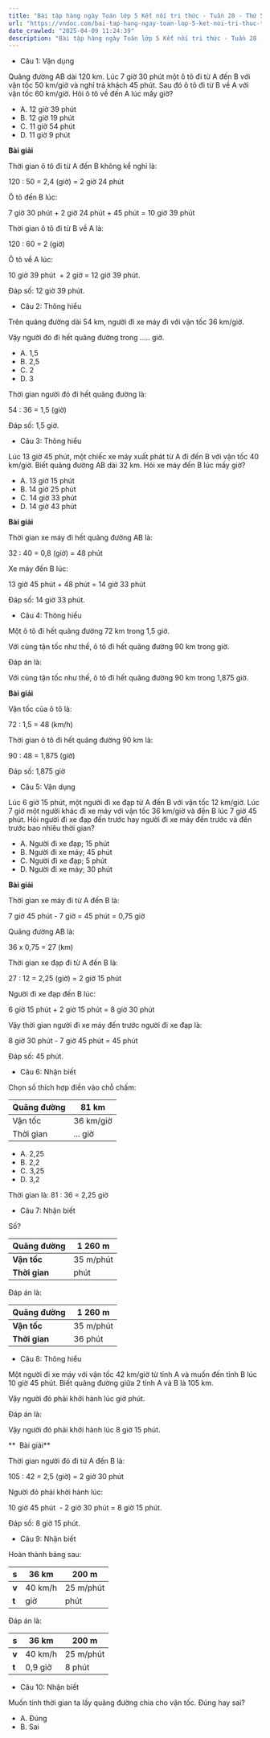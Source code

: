 ```yaml
---
title: "Bài tập hàng ngày Toán lớp 5 Kết nối tri thức - Tuần 28 - Thứ 5 gồm các câu hỏi tổng hợp nội dung trong bài Quãng đường, thời gian của một chuyển động đều được học ở Tuần 28 trong chương trình Toán lớp 5 Tập 2 Kết nối tri thức."
url: "https://vndoc.com/bai-tap-hang-ngay-toan-lop-5-ket-noi-tri-thuc-tuan-28-thu-5-339904"
date_crawled: "2025-04-09 11:24:39"
description: "Bài tập hàng ngày Toán lớp 5 Kết nối tri thức - Tuần 28 - Thứ 5 gồm các câu hỏi tổng hợp nội dung trong bài Quãng đường, thời gian của một chuyển động đều được học ở Tuần 28 trong chương trình Toán lớp 5 Tập 2 Kết nối tri thức."
---
```


* Câu 1:  Vận dụng

Quãng đường AB dài 120 km. Lúc 7 giờ 30 phút một ô tô đi từ A đến B với vận tốc 50 km/giờ và nghỉ trả khách 45 phút. Sau đó ô tô đi từ B về A với vận tốc 60 km/giờ. Hỏi ô tô về đến A lúc mấy giờ?

  * A. 12 giờ 39 phút 
  * B. 12 giờ 19 phút 
  * C. 11 giờ 54 phút 
  * D. 11 giờ 9 phút 



**Bài giải**

Thời gian ô tô đi từ A đến B không kể nghỉ là:

120 : 50 = 2,4 (giờ) = 2 giờ 24 phút

Ô tô đến B lúc:

7 giờ 30 phút + 2 giờ 24 phút + 45 phút = 10 giờ 39 phút

Thời gian ô tô đi từ B về A là:

120 : 60 = 2 (giờ)

Ô tô về A lúc:

10 giờ 39 phút  \+ 2 giờ = 12 giờ 39 phút.

Đáp số: 12 giờ 39 phút.

* Câu 2:  Thông hiểu

Trên quãng đường dài 54 km, người đi xe máy đi với vận tốc 36 km/giờ.

Vậy người đó đi hết quãng đường trong ..... giờ.

  * A. 1,5 
  * B. 2,5 
  * C. 2 
  * D. 3 



Thời gian người đó đi hết quãng đường là:

54 : 36 = 1,5 (giờ)

Đáp số: 1,5 giờ.

* Câu 3:  Thông hiểu

Lúc 13 giờ 45 phút, một chiếc xe máy xuất phát từ A đi đến B với vận tốc 40 km/giờ. Biết quãng đường AB dài 32 km. Hỏi xe máy đến B lúc mấy giờ?

  * A. 13 giờ 15 phút 
  * B. 14 giờ 25 phút 
  * C. 14 giờ 33 phút 
  * D. 14 giờ 43 phút 



**Bài giải**

Thời gian xe máy đi hết quãng đường AB là:

32 : 40 = 0,8 (giờ) = 48 phút

Xe máy đến B lúc:

13 giờ 45 phút + 48 phút = 14 giờ 33 phút

Đáp số: 14 giờ 33 phút.

* Câu 4:  Thông hiểu

Một ô tô đi hết quãng đường 72 km trong 1,5 giờ.

Với cùng tận tốc như thế, ô tô đi hết quãng đường 90 km trong  giờ.

Đáp án là:

Với cùng tận tốc như thế, ô tô đi hết quãng đường 90 km trong 1,875 giờ.

**Bài giải**

Vận tốc của ô tô là:

72 : 1,5 = 48 (km/h)

Thời gian ô tô đi hết quãng đường 90 km là:

90 : 48 = 1,875 (giờ)

Đáp số: 1,875 giờ

* Câu 5:  Vận dụng

Lúc 6 giờ 15 phút, một người đi xe đạp từ A đến B với vận tốc 12 km/giờ. Lúc 7 giờ một người khác đi xe máy với vận tốc 36 km/giờ và đến B lúc 7 giờ 45 phút. Hỏi người đi xe đạp đến trước hay người đi xe máy đến trước và đến trước bao nhiêu thời gian?

  * A. Người đi xe đạp; 15 phút 
  * B. Người đi xe máy; 45 phút 
  * C. Người đi xe đạp; 5 phút 
  * D. Người đi xe máy; 30 phút 



**Bài giải**

Thời gian xe máy đi từ A đến B là:

7 giờ 45 phút - 7 giờ = 45 phút = 0,75 giờ

Quãng đường AB là:

36 x 0,75 = 27 (km)

Thời gian xe đạp đi từ A đến B là:

27 : 12 = 2,25 (giờ) = 2 giờ 15 phút

Người đi xe đạp đến B lúc:

6 giờ 15 phút + 2 giờ 15 phút = 8 giờ 30 phút

Vậy thời gian người đi xe máy đến trước người đi xe đạp là:

8 giờ 30 phút - 7 giờ 45 phút = 45 phút

Đáp số: 45 phút.

* Câu 6:  Nhận biết

Chọn số thích hợp điền vào chỗ chấm:

Quãng đường| 81 km  
---|---  
Vận tốc| 36 km/giờ  
Thời gian| ... giờ  
  
  * A. 2,25 
  * B. 2,2 
  * C. 3,25 
  * D. 3,2 



Thời gian là: 81 : 36 = 2,25 giờ

* Câu 7:  Nhận biết

Số?

**Quãng đường**|  1 260 m  
---|---  
**Vận tốc**|  35 m/phút  
**Thời gian**|  phút  
  
Đáp án là:

**Quãng đường**|  1 260 m  
---|---  
**Vận tốc**|  35 m/phút  
**Thời gian**|  36 phút  
  
* Câu 8:  Thông hiểu

Một người đi xe máy với vận tốc 42 km/giờ từ tỉnh A và muốn đến tỉnh B lúc 10 giờ 45 phút. Biết quãng đường giữa 2 tỉnh A và B là 105 km.

Vậy người đó phải khởi hành lúc  giờ  phút.

Đáp án là:

Vậy người đó phải khởi hành lúc 8 giờ 15 phút.

**  Bài giải**

Thời gian người đó đi từ A đến B là:

105 : 42 = 2,5 (giờ) = 2 giờ 30 phút

Người đó phải khời hành lúc:

10 giờ 45 phút  \- 2 giờ 30 phút = 8 giờ 15 phút.

Đáp số: 8 giờ 15 phút.

* Câu 9:  Nhận biết

Hoàn thành bảng sau:

**s**|  36 km| 200 m  
---|---|---  
**v**|  40 km/h| 25 m/phút  
**t**|  giờ|  phút  
  
Đáp án là:

**s**|  36 km| 200 m  
---|---|---  
**v**|  40 km/h| 25 m/phút  
**t**|  0,9 giờ| 8 phút  
  
* Câu 10:  Nhận biết

Muốn tính thời gian ta lấy quãng đường chia cho vận tốc. Đúng hay sai?

  * A. Đúng 
  * B. Sai 


